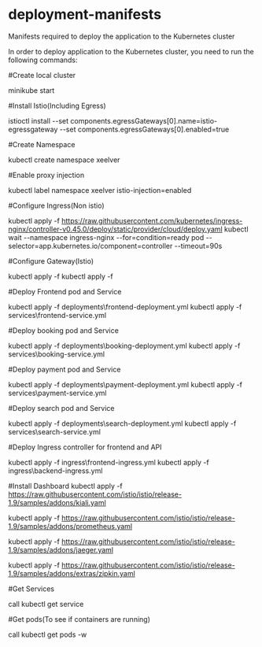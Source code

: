 # deployment-manifests

Manifests required to deploy the application to the Kubernetes cluster

In order to deploy application to the Kubernetes cluster, you need to run the following commands:

#Create local cluster

minikube start

#Install Istio(Including Egress)

istioctl install --set components.egressGateways[0].name=istio-egressgateway --set components.egressGateways[0].enabled=true

#Create Namespace

kubectl create namespace xeelver

#Enable proxy injection

kubectl label namespace xeelver istio-injection=enabled

#Configure Ingress(Non istio)

kubectl apply -f https://raw.githubusercontent.com/kubernetes/ingress-nginx/controller-v0.45.0/deploy/static/provider/cloud/deploy.yaml
kubectl wait --namespace ingress-nginx --for=condition=ready pod --selector=app.kubernetes.io/component=controller --timeout=90s

#Configure Gateway(Istio)

kubectl apply -f
kubectl apply -f

#Deploy Frontend pod and Service

kubectl apply -f deployments\frontend-deployment.yml
kubectl apply -f services\frontend-service.yml

#Deploy booking pod and Service

kubectl apply -f deployments\booking-deployment.yml
kubectl apply -f services\booking-service.yml

#Deploy payment pod and Service

kubectl apply -f deployments\payment-deployment.yml
kubectl apply -f services\payment-service.yml

#Deploy search pod and Service

kubectl apply -f deployments\search-deployment.yml
kubectl apply -f services\search-service.yml

#Deploy Ingress controller for frontend and API 

kubectl apply -f ingress\frontend-ingress.yml
kubectl apply -f ingress\backend-ingress.yml

#Install Dashboard
kubectl apply -f https://raw.githubusercontent.com/istio/istio/release-1.9/samples/addons/kiali.yaml

kubectl apply -f https://raw.githubusercontent.com/istio/istio/release-1.9/samples/addons/prometheus.yaml

kubectl apply -f https://raw.githubusercontent.com/istio/istio/release-1.9/samples/addons/jaeger.yaml

kubectl apply -f https://raw.githubusercontent.com/istio/istio/release-1.9/samples/addons/extras/zipkin.yaml

#Get Services

call kubectl get service

#Get pods(To see if containers are running)

call kubectl get pods -w
